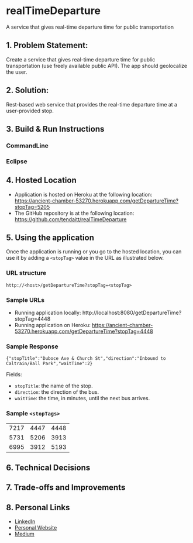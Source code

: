 # realTimeDeparture
A service that gives real-time departure time for public transportation

## 1. Problem Statement:
Create a service that gives real-time departure time for public transportation (use freely available public API). The app should geolocalize the user.

## 2. Solution:
Rest-based web service that provides the real-time departure time at a user-provided stop.

## 3. Build & Run Instructions

### CommandLine


### Eclipse

## 4. Hosted Location
* Application is hosted on Heroku at the following location: https://ancient-chamber-53270.herokuapp.com/getDepartureTime?stopTag=5205
* The GitHub repository is at the following location: https://github.com/tendaitt/realTimeDeparture

## 5. Using the application

Once the application is running or you go to the hosted location, you can use it by adding a `<stopTag>` value in the URL as illustrated below.

### URL structure

`http://<host>/getDepartureTime?stopTag=<stopTag>`

### Sample URLs
* Running application locally: http://localhost:8080/getDepartureTime?stopTag=4448
* Running application on Heroku: https://ancient-chamber-53270.herokuapp.com/getDepartureTime?stopTag=4448

### Sample Response
`{"stopTitle":"Duboce Ave & Church St","direction":"Inbound to Caltrain/Ball Park","waitTime":2}`

Fields:
* `stopTitle`: the name of the stop.
* `direction`: the direction of the bus.
* `waitTime`: the time, in minutes, until the next bus arrives.



### Sample `<stopTags>`

|      |      |      |
|:----:|:----:|:----:|
| 7217 | 4447 | 4448 |
| 5731 | 5206 | 3913 |
| 6995 | 3912 | 5193 |

## 6. Technical Decisions



## 7. Trade-offs and Improvements



## 8. Personal Links
* [LinkedIn](https://www.linkedin.com/in/tendaimudyiwa/) 
* [Personal Website](https://www.tendaimudyiwa.com/)
* [Medium](https://medium.com/@zim_coder)